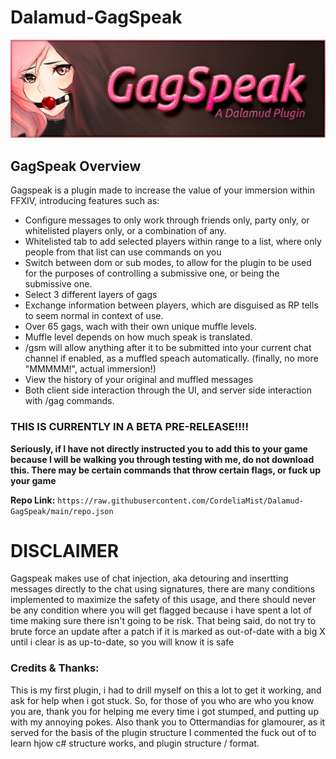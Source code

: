# Dalamud-GagSpeak 
![Banner Image](images/GagSpeakBannerAlt.png)
## GagSpeak Overview
Gagspeak is a plugin made to increase the value of your immersion within FFXIV, introducing features such as:
- Configure messages to only work through friends only, party only, or whitelisted players only, or a combination of any.
- Whitelisted tab to add selected players within range to a list, where only people from that list can use commands on you
- Switch between dom or sub modes, to allow for the plugin to be used for the purposes of controlling a submissive one, or being the submissive one.
- Select 3 different layers of gags
- Exchange information between players, which are disguised as RP tells to seem normal in context of use.
- Over 65 gags, wach with their own unique muffle levels.
- Muffle level depends on how much speak is translated.
- /gsm will allow anything after it to be submitted into your current chat channel if enabled, as a muffled speach automatically. (finally, no more "MMMMM!", actual immersion!)
- View the history of your original and muffled messages
- Both client side interaction through the UI, and server side interaction with /gag commands.

### THIS IS CURRENTLY IN A BETA PRE-RELEASE!!!!
**Seriously, if I have not directly instructed you to add this to your game because I will be walking you through testing with me, do not download this. There may be certain commands that throw certain flags, or fuck up your game**

**Repo Link:** `https://raw.githubusercontent.com/CordeliaMist/Dalamud-GagSpeak/main/repo.json`

# DISCLAIMER
Gagspeak makes use of chat injection, aka detouring and insertting messages directly to the chat using signatures, there are many conditions implemented to maximize the safety of this usage, and there should never be any condition where you will get flagged because i have spent a lot of time making sure there isn't going to be risk. That being said, do not try to brute force an update after a patch if it is marked as out-of-date with a big X until i clear is as up-to-date, so you will know it is safe

### Credits & Thanks:
This is my first plugin, i had to drill myself on this a lot to get it working, and ask for help when i got stuck. So, for those of you who are who you know you are, thank you for helping me every time i got stumped, and putting up with my annoying pokes. Also thank you to Ottermandias for glamourer, as it served for the basis of the plugin structure I commented the fuck out of to learn hjow c# structure works, and plugin structure / format.
